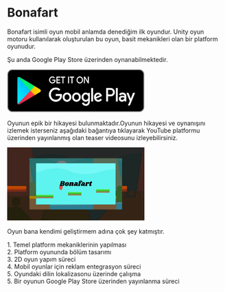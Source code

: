 # Bonafart
<p>Bonafart isimli oyun mobil anlamda denediğim ilk oyundur. Unity oyun motoru kullanılarak oluşturulan bu oyun, basit mekanikleri olan bir platform oyunudur. </p>
 <p>Şu anda Google Play Store üzerinden oynanabilmektedir.</p>
<a href ="https://play.google.com/store/apps/details?id=com.MEKAGAMES.Bonafart">
 <img src="GitHubImages/getitongoogleplay.png" width="320" height="100"></a>
 <p></p>
 <p>Oyunun epik bir hikayesi bulunmaktadır.Oyunun hikayesi ve oynanışını izlemek isterseniz aşağıdaki bağantıya tıklayarak YouTube platformu üzerinden yayınlanmış olan teaser videosunu izleyebilirsiniz.</p>
 <a href ="https://youtu.be/0EfGKHKZXKA?si=sZ8lnAJw9aeF5Ha1">
 <img src="GitHubImages/video.png" width="320" height="170"></a>
 </br>
 <p>Oyun bana kendimi geliştirmem adına çok şey katmıştır.</p>
1. Temel platform mekaniklerinin yapılması </br>
2. Platform oyununda bölüm tasarımı </br>
3. 2D oyun yapım süreci </br>
4. Mobil oyunlar için reklam entegrasyon süreci </br>
5. Oyundaki dilin lokalizasonu üzerinde çalışma </br>
5. Bir oyunun Google Play Store üzerinden yayınlanma süreci </br>

